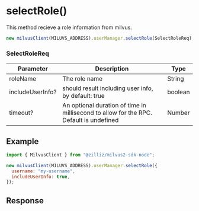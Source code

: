 # selectRole()

This method recieve a role information from milvus.

```javascript
new milvusClient(MILUVS_ADDRESS).userManager.selectRole(SelectRoleReq);
```

### SelectRoleReq

| Parameter        | Description                                                                            | Type    |
| ---------------- | -------------------------------------------------------------------------------------- | ------- |
| roleName         | The role name                                                                          | String  |
| includeUserInfo? | should result including user info, by default: true                                    | boolean |
| timeout?         | An optional duration of time in millisecond to allow for the RPC. Default is undefined | Number  |

## Example

```javascript
import { MilvusClient } from "@zilliz/milvus2-sdk-node";

new milvusClient(MILUVS_ADDRESS).userManager.selectRole({
  username: "my-username",
  includeUserInfo: true,
});
```

## Response
